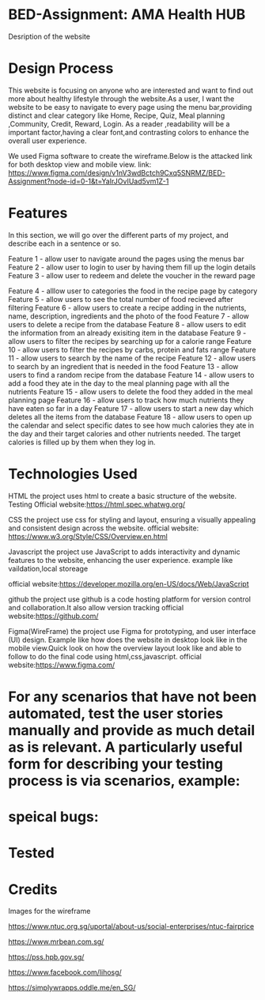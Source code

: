 # BED-Assignment: AMA Health HUB

Desription of the website

# Design Process

This website is focusing on anyone who are interested and want to find out more about healthy lifestyle through the website.As a user, I want the website to be easy to navigate to every page using the menu bar,providing distinct and clear category like Home, Recipe, Quiz, Meal planning ,Community, Credit, Reward, Login. As a reader ,readability will be a important factor,having a clear font,and contrasting colors to enhance the overall user experience.

We used Figma software to create the wireframe.Below is the attacked link for both desktop view and mobile view.
link: https://www.figma.com/design/v1nV3wdBctch9Cxq5SNRMZ/BED-Assignment?node-id=0-1&t=YaIrJOvIUad5vm1Z-1

# Features

In this section, we will go over the different parts of my project, and describe each in a sentence or so.

Feature 1 - allow user to navigate around the pages using the menus bar
Feature 2 - allow user to login to user by having them fill up the login details
Feature 3 - allow user to redeem and delete the voucher in the reward page

Feature 4 - alllow user to categories the food in the recipe page by category
Feature 5 - allow users to see the total number of food recieved after filtering
Feature 6 - allow users to create a recipe adding in the nutrients, name, description, ingredients and the photo of the food
Feature 7 - allow users to delete a recipe from the database
Feature 8 - allow users to edit the information from an already exisiting item in the database
Feature 9 - allow users to filter the recipes by searching up for a calorie range
Feature 10 - allow users to filter the recipes by carbs, protein and fats range
Feature 11 - allow users to search by the name of the recipe
Feature 12 - allow users to search by an ingredient that is needed in the food
Feature 13 - allow users to find a random recipe from the database
Feature 14 - allow users to add a food they ate in the day to the meal planning page with all the nutrients
Feature 15 - allow users to delete the food they added in the meal planning page
Feature 16 - allow users to track how much nutrients they have eaten so far in a day
Feature 17 - allow users to start a new day which deletes all the items from the database
Feature 18 - allow users to open up the calendar and select specific dates to see how much calories they ate in the day and their target calories and other nutrients needed. The target calories is filled up by them when they log in.

# Technologies Used

HTML the project uses html to create a basic structure of the website. Testing Official website:https://html.spec.whatwg.org/

CSS the project use css for styling and layout, ensuring a visually appealing and consistent design across the website. official website: https://www.w3.org/Style/CSS/Overview.en.html

Javascript the project use JavaScript to adds interactivity and dynamic features to the website, enhancing the user experience. example like vaildation,local storeage

official website:https://developer.mozilla.org/en-US/docs/Web/JavaScript

github the project use github is a code hosting platform for version control and collaboration.It also allow version tracking official website:https://github.com/

Figma(WireFrame) the project use Figma for prototyping, and user interface (UI) design. Example like how does the website in desktop look like in the mobile view.Quick look on how the overview layout look like and able to follow to do the final code using html,css,javascript. official website:https://www.figma.com/

# For any scenarios that have not been automated, test the user stories manually and provide as much detail as is relevant. A particularly useful form for describing your testing process is via scenarios, example:

# speical bugs:

# Tested

# Credits

Images for the wireframe

https://www.ntuc.org.sg/uportal/about-us/social-enterprises/ntuc-fairprice

https://www.mrbean.com.sg/

https://pss.hpb.gov.sg/

https://www.facebook.com/lihosg/

https://simplywrapps.oddle.me/en_SG/
